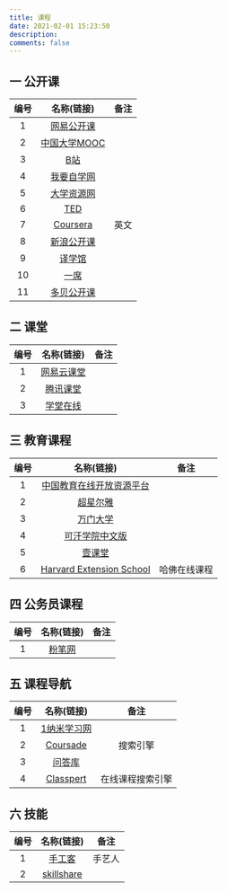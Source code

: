 ```yaml
---
title: 课程
date: 2021-02-01 15:23:50
description: 
comments: false
---
```


## 一 公开课

| 编号 |                 名称(链接)                  | 备注 |
| :--: | :-----------------------------------------: | :--: |
|  1   |     [网易公开课](https://open.163.com/)     |      |
|  2   | [中国大学MOOC](https://www.icourse163.org/) |      |
|  3   |      [B站](https://www.bilibili.com/)       |      |
|  4   |    [我要自学网](https://www.51zxw.net/)     |      |
|  5   |    [大学资源网](http://www.dxzy163.com/)    |      |
|  6   |         [TED](https://www.ted.com/)         |      |
|  7   |    [Coursera](https://www.coursera.org)     | 英文 |
|  8   |   [新浪公开课](http://open.sina.com.cn/)    |      |
|  9   |      [译学馆](https://www.yxgapp.com)       |      |
|  10  |       [一席](https://yixi.tv/#/home)        |      |
|  11  |    [多贝公开课](http://www.duobei.com/)     |      |

## 二 课堂

| 编号 |              名称(链接)               | 备注 |
| :--: | :-----------------------------------: | :--: |
|  1   | [网易云课堂](https://study.163.com/)  |      |
|  2   |    [腾讯课堂](https://ke.qq.com/)     |      |
|  3   | [学堂在线](https://www.xuetangx.com/) |      |

## 三 教育课程

| 编号 |                          名称(链接)                          |     备注     |
| :--: | :----------------------------------------------------------: | :----------: |
|  1   |      [中国教育在线开放资源平台](https://www.eduyun.cn/)      |              |
|  2   |          [超星尔雅](http://erya.mooc.chaoxing.com)           |              |
|  3   |              [万门大学](https://www.wanmen.org)              |              |
|  4   |         [可汗学院中文版](https://zh.khanacademy.org)         |              |
|  5   |         [壹课堂](http://www.1ketang.com/index.html)          |              |
|  6   | [Harvard Extension School](https://www.extension.harvard.edu/course-catalog) | 哈佛在线课程 |

## 四 公务员课程

| 编号 |           名称(链接)            | 备注 |
| :--: | :-----------------------------: | :--: |
|  1   | [粉笔网](https://www.fenbi.com) |      |

## 五 课程导航

| 编号 |              名称(链接)              |       备注       |
| :--: | :----------------------------------: | :--------------: |
|  1   | [1纳米学习网](http://www.1nami.com/) |                  |
|  2   | [Coursade](http://www.coursade.com)  |     搜索引擎     |
|  3   |  [问答库](https://www.asklib.com/)   |                  |
|  4   | [Classpert](https://classpert.com/)  | 在线课程搜索引擎 |

## 六 技能

| 编号 |                名称(链接)                 |  备注  |
| :--: | :---------------------------------------: | :----: |
|  1   |     [手工客](https://www.kiinii.com)      | 手艺人 |
|  2   | [skillshare](https://www.skillshare.com/) |        |

